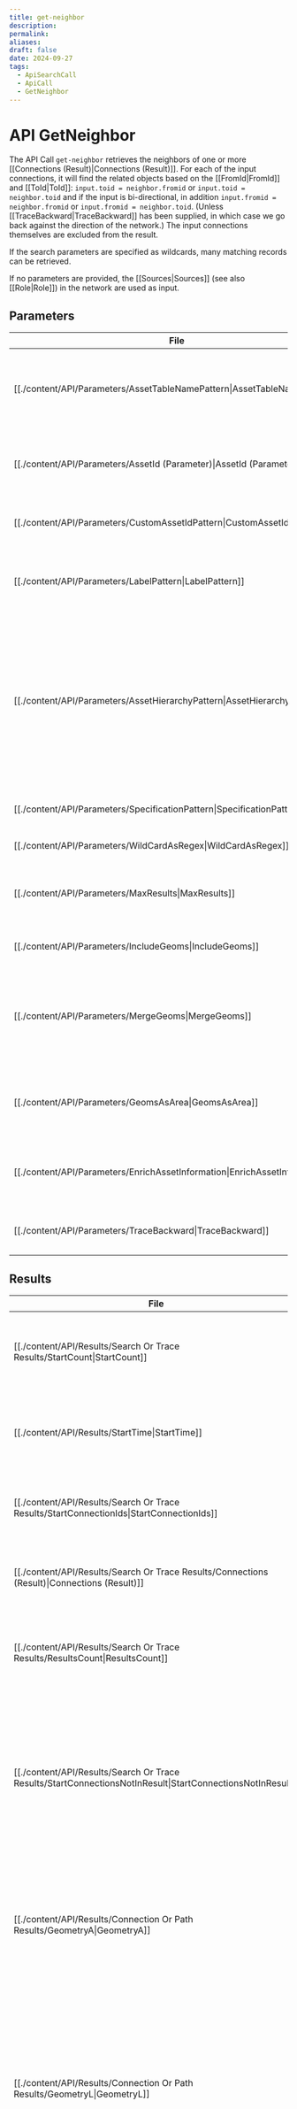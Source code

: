 ```yaml
---
title: get-neighbor
description: 
permalink: 
aliases: 
draft: false
date: 2024-09-27
tags:
  - ApiSearchCall
  - ApiCall
  - GetNeighbor
---
```

# API GetNeighbor

The API Call `get-neighbor` retrieves the neighbors of one or more [[Connections (Result)|Connections (Result)]].
For each of the input connections, it will find the related objects based on the [[FromId|FromId]] and [[ToId|ToId]]: `input.toid = neighbor.fromid` or `input.toid = neighbor.toid` and if the input is bi-directional, in addition `input.fromid = neighbor.fromid` or `input.fromid = neighbor.toid`. (Unless [[TraceBackward|TraceBackward]] has been supplied, in which case we go back against the direction of the network.)
The input connections themselves are excluded from the result.

If the search parameters are specified as wildcards, many matching records can be retrieved.

If no parameters are provided, the [[Sources|Sources]] (see also [[Role|Role]]) in the network are used as input.

## Parameters
| File                                                                         | type    | mand  | description                                                                                                                                                                                                                                                                                                                                                                                                                                                |
| ---------------------------------------------------------------------------- | ------- | ----- | ---------------------------------------------------------------------------------------------------------------------------------------------------------------------------------------------------------------------------------------------------------------------------------------------------------------------------------------------------------------------------------------------------------------------------------------------------------- |
| [[./content/API/Parameters/AssetTableNamePattern\|AssetTableNamePattern]]   | string  | false | Name of the asset table in the NetConConnection table. It may contain wild cards if you want to search more than one table. If this parameter is kept empty (no name and no pattern), it will change the interpretation of the [[AssetId|AssetId]] parameter.                                                                                                                                                                                                      |
| [[./content/API/Parameters/AssetId (Parameter)\|AssetId (Parameter)]]       | long    | false | The number that matches the AssetId of one or more of the NetConConnections exactly. If AssetTableNameWildCard is empty this parameter will be interpreted as ConnectionId.                                                                                                                                                                                                                                                                                |
| [[./content/API/Parameters/CustomAssetIdPattern\|CustomAssetIdPattern]]     | string  | false | The string that matches the CustomAssetId of one or more of the NetConConnections exactly or by [[wildcard|wildcard]] pattern.                                                                                                                                                                                                                                                                                                                                      |
| [[./content/API/Parameters/LabelPattern\|LabelPattern]]                     | string  | false | The string or pattern that matches the Label of the NetConConnection, if this was provided. For example: "circuitbreaker:1234" or "circuitbreaker*" or "123456789-*".                                                                                                                                                                                                                                                                                      |
| [[./content/API/Parameters/AssetHierarchyPattern\|AssetHierarchyPattern]]   | string  | false | Comma separated list of AssetHierarchy pairs. Every pair looks like 'name=value', e.g. "substation.id=3". The pairs can be in any order, e.g. "substation.id=3,installation.id=17" is the same as "installation.id=17,substation.id=3". For a match, only one of the items needs to match, so if you search for "installation.id=17, installation.id=21, installation.id=43' this will match the aforementioned List that also contains "substation.id=3". |
| [[./content/API/Parameters/SpecificationPattern\|SpecificationPattern]]     | string  | false | Comma separated list of that identifies the asset's specification information that must be matched. See also [[specification|specification]]. For example '789' or 'id=789' or 'material.id=789,core.id=3'. If enrichment has been applied, also things such as 'core_material=CU' can be used.                                                                                                                                                                          |
| [[./content/API/Parameters/WildCardAsRegex\|WildCardAsRegex]]               | boolean | false | Changes all pattern behavior for all [[Wildcard|Wildcard]] pattern parameters, for this API call only.                                                                                                                                                                                                                                                                                                                                                              |
| [[./content/API/Parameters/MaxResults\|MaxResults]]                         | integer | false | Maximum number of results you want to retrieve, 0 if you want to provide none.This can be used to avoid overflow in the receiving application if very large results are produced.                                                                                                                                                                                                                                                                          |
| [[./content/API/Parameters/IncludeGeoms\|IncludeGeoms]]                     | boolean | false | If false (default and faster), no geometries are returned. This is much faster.                                                                                                                                                                                                                                                                                                                                                                            |
| [[./content/API/Parameters/MergeGeoms\|MergeGeoms]]                         | boolean | false | If false (default) no additional geometries are retrieved. If true, one set of geometries is retrieved for all points in the result and one set for the lines (multi curve). This saves a lot of overhead in the result and can be convenient for highlighting in the receiving application.                                                                                                                                                               |
| [[./content/API/Parameters/GeomsAsArea\|GeomsAsArea]]                       | boolean | false | If false (default) no area geometry is returned. If true, one area geometry is returned (multi polygon) which is a buffer around all points and lines in a single geometry.                                                                                                                                                                                                                                                                                |
| [[./content/API/Parameters/EnrichAssetInformation\|EnrichAssetInformation]] | boolean | false | If true, then the assets in the trace results will be enriched with additional information about the asset, if so specificed in the [configuration](#asset-enrichment). The default is false (much faster).                                                                                                                                                                                                                                                |
| [[./content/API/Parameters/TraceBackward\|TraceBackward]]                   | boolean | false | Normally, the trace follows the direction of the network. For unidirectional connections, that means it goes from [[FromId|FromId]] to [[ToId|ToId]], and the trace retrieves only unidirectional neighbors leading 'to' are retrieved. If TraceBackwards is set to true, the opposite direction is followed, and only unidirectional neighbors leading from [[FromId|FromId]] are retrieved. Typically, you do not need to specify this parameter.                           |


## Results
| File                                                                                                        | type         | unique | description                                                                                                                                                                                                                                    |
| ----------------------------------------------------------------------------------------------------------- | ------------ | ------ | ---------------------------------------------------------------------------------------------------------------------------------------------------------------------------------------------------------------------------------------------- |
| [[./content/API/Results/Search Or Trace Results/StartCount\|StartCount]]                                   | int          | false  | Number of connections that have been retrieved by using the start parameters.                                                                                                                                                                  |
| [[./content/API/Results/StartTime\|StartTime]]                                                             | datetime     | false  | The moment that the process or computation was started. Universal date + time.                                                                                                                                                                 |
| [[./content/API/Results/Search Or Trace Results/StartConnectionIds\|StartConnectionIds]]                   | long[]       | false  | List of ConnectionIds that retrieved by using the start parameters.                                                                                                                                                                            |
| [[./content/API/Results/Search Or Trace Results/Connections (Result)\|Connections (Result)]]               | Connection[] | false  | List of connections as described below that are retrieved by the search.                                                                                                                                                                       |
| [[./content/API/Results/Search Or Trace Results/ResultsCount\|ResultsCount]]                               | int          | false  | Number of connections that have been retrieved by performing the search.                                                                                                                                                                       |
| [[./content/API/Results/Search Or Trace Results/StartConnectionsNotInResult\|StartConnectionsNotInResult]] | Connection[] | false  | List of connections or paths as described below that are not retrieved by the search or trace but do match the start conditions. Only provided if start criteria have been passed.                                                             |
| [[./content/API/Results/Connection Or Path Results/GeometryA\|GeometryA]]                                  | multipolygon | false  | Area geometry providing the buffered line and point geometries of the connection(s) of this asset or group of assets.                                                                                                                          |
| [[./content/API/Results/Connection Or Path Results/GeometryL\|GeometryL]]                                  | multicurve   | false  | Line or curve geometry providing the location of the connection(s) of this asset or group of assets. Note that each connection may have part of the total line geometry of an asset, e.g. when it is split because of topological interaction. |
| [[./content/API/Results/Connection Or Path Results/GeometryP\|GeometryP]]                                  | multipoint   | false  | Point geometry denoting the position(s) of the asset or group of assets for this connection.                                                                                                                                                   |
| [[./content/API/Results/Duration\|Duration]]                                                               | timespan     | false  | Specifices the time it took to perform the process or computation. Time span in seconds. Only available when completed.                                                                                                                        |
| [[./content/API/Results/Search Or Trace Results/Success\|Success]]                                         | boolean      | false  | True if any results have been retrieved.                                                                                                                                                                                                       |
| [[./content/API/Results/Progress State/Message\|Message]]                                                  | string       | false  | Last message provided as logging information for this result or state.                                                                                                                                                                         |


## Connections
| File                                                                                           | type       | unique | description                                                                                                                                                                                                                                                                                                                                                                                                                                                               |
| ---------------------------------------------------------------------------------------------- | ---------- | ------ | ------------------------------------------------------------------------------------------------------------------------------------------------------------------------------------------------------------------------------------------------------------------------------------------------------------------------------------------------------------------------------------------------------------------------------------------------------------------------- |
| [[./content/API/Results/Connection Or Path Results/Id\|Id]]                                   | long       | true   | Id for the NetCon connection as described in this document.                                                                                                                                                                                                                                                                                                                                                                                                               |
| [[./content/API/Results/Connection Or Path Results/FromId\|FromId]]                           | long       | false  | Id identifying the node departing from.                                                                                                                                                                                                                                                                                                                                                                                                                                   |
| [[./content/API/Results/Connection Or Path Results/ToId\|ToId]]                               | long       | false  | Id identifying the node going to.                                                                                                                                                                                                                                                                                                                                                                                                                                         |
| [[./content/API/Results/Connection Or Path Results/BiDirectional\|BiDirectional]]             | boolean    | false  | False if this connection goes only from FromId to ToId, true if it also returns back.                                                                                                                                                                                                                                                                                                                                                                                     |
| [[./content/API/Results/Connection Or Path Results/Barrier\|Barrier]]                         | int        | false  | Enumerator denoting the barring state of this connection. See [[NetCon Barrier Enumerator|NetCon Barrier Enumerator]].                                                                                                                                                                                                                                                                                                                                                                              |
| [[./content/API/Results/Connection Or Path Results/Role\|Role]]                               | integer    | false  | The role that this connection has in the commodity network. See [[NetCon Role Enumerator|NetCon Role Enumerator]].                                                                                                                                                                                                                                                                                                                                                                               |
| [[./content/API/Results/Connection Or Path Results/Flow\|Flow]]                               | string     | false  | 'DownStream' if the commodity flow from FromId towards ToId, 'Mazed' if the networks barriers are such that the flow can go both ways, 'NoFlow' if no connected path to a [[Sources\|Source]] exists, see also [[Role|Role]]. Note that you should never see 'UpStream' in API call results since this is just 'DownStream' with the from and to id swapped.                                                                                                                   |
| [[./content/API/Results/Connection Or Path Results/AssetTableName\|AssetTableName]]           | string     | false  | Name of the table where more information can be found on the asset that constitutes the connection.                                                                                                                                                                                                                                                                                                                                                                       |
| [[./content/API/Results/Connection Or Path Results/AssetId\|AssetId]]                         | long       | false  | Id of the asset in registration system.                                                                                                                                                                                                                                                                                                                                                                                                                                   |
| [[./content/API/Results/Connection Or Path Results/CustomAssetId\|CustomAssetId]]             | boolean    | false  | Company wide unique id of the asset.                                                                                                                                                                                                                                                                                                                                                                                                                                      |
| [[./content/API/Results/Connection Or Path Results/Cost\|Cost]]                               | double     | false  | Cost of using this connection in the trace.                                                                                                                                                                                                                                                                                                                                                                                                                               |
| [[./content/API/Results/Connection Or Path Results/Status\|Status]]                           | integer    | false  | Enumerator denoting the [[Life Cycle Status|Life Cycle Status]] of this connection. See also [[NetCon Status Enumerator|NetCon Status Enumerator]].                                                                                                                                                                                                                                                                                                                                                                  |
| [[./content/API/Results/Connection Or Path Results/Label\|Label]]                             | string     | false  | Tagging information to label important assets in the network. Typically these labels can be used to retrieve the downstream parts that are dependent on the labelled asset.                                                                                                                                                                                                                                                                                               |
| [[./content/API/Results/Connection Or Path Results/IsolatableSectionId\|IsolatableSectionId]] | long       | false  | Unique id of the [[Isolatable Section\|section]] that can be isolated as a single unit.                                                                                                                                                                                                                                                                                                                                                                                   |
| [[./content/API/Results/Connection Or Path Results/OperatedSectionId\|OperatedSectionId]]     | long       | false  | Unique id of the [[Operated Section\|section]] that currently is operated as a single unit.                                                                                                                                                                                                                                                                                                                                                                               |
| [[./content/API/Results/Connection Or Path Results/FeederSectionId\|FeederSectionId]]         | long       | false  | Unique id of the [[Feeder Section\|section]] that fed from an important barrier (e.g. a 'circuit breaker') that is directly behind a station or installation (or whatever upstream criteria has been specified in the definition).                                                                                                                                                                                                                                        |
| [[./content/API/Results/Connection Or Path Results/CustomSectionId\|CustomSectionId]]         | boolean    | false  | Unique id of the [[Custom Section\|custom defined section]]. The criteria of custom defined sections are specified in the [[Configuration|Configuration]].                                                                                                                                                                                                                                                                                                                              |
| [[./content/API/Results/Connection Or Path Results/AssetHierarchy\|AssetHierarchy]]           | string     | false  | List of name=value pairs that provide more information. The order of the pairs does not matter. The asset hierarchy can be used to identify or complete parts of the network in a single step and to link to structural information that is not part of the connectivity, but relevant for the network operation. If enrichment information has been configured, a whole range of additional [[asset hierarchy enrichment\|asset hierarchy attributes]] can be retrieved. |
| [[./content/API/Results/Connection Or Path Results/Specification\|Specification]]             | string     | false  | Spec of type information of the asset, that provides relevant characteristics of the asset. E.g. for an electric network this could be the core diameter and impedance, for a gas or water network the diameter and resistance, and for a telecom network the light characteristics. If enrichment information has been configured, a whole range of additional [[specification-enrichment\|specification attributes]] can be retrieved.                                  |
| [[./content/API/Results/Connection Or Path Results/CommoditySubnetwork\|CommoditySubnetwork]] | string     | false  | CommoditySubnetwork                                                                                                                                                                                                                                                                                                                                                                                                                                                       |
| [[./content/API/Results/Connection Or Path Results/CommodityFunction\|CommodityFunction]]     | boolean    | false  | Specifies the function or component of the subnetwork, e.g. the 400 (volt) or 'industrial water'.                                                                                                                                                                                                                                                                                                                                                                         |
| [[./content/API/Results/Connection Or Path Results/CommodityDetails\|CommodityDetails]]       | string     | false  | Specifies details of the commodity being transported, e.g. phase information, channels.                                                                                                                                                                                                                                                                                                                                                                                   |
| [[./content/API/Results/Connection Or Path Results/EdgeType\|EdgeType]]                       | integer    | false  | Enumerator denoting the asset this connection came from. '0' is from a node asset, '1' is from a link asset, '2' is an (inserted) terminal. See [[NetCon Edge Type Enumerator|NetCon Edge Type Enumerator]].                                                                                                                                                                                                                                                                                          |
| [[./content/API/Results/Connection Or Path Results/GeometryL\|GeometryL]]                     | multicurve | false  | Line or curve geometry providing the location of the connection(s) of this asset or group of assets. Note that each connection may have part of the total line geometry of an asset, e.g. when it is split because of topological interaction.                                                                                                                                                                                                                            |
| [[./content/API/Results/Connection Or Path Results/GeometryP\|GeometryP]]                     | multipoint | false  | Point geometry denoting the position(s) of the asset or group of assets for this connection.                                                                                                                                                                                                                                                                                                                                                                              |


  
For a more elaborate explanation see [[Network Ontology|Network Ontology]].

---
Example query to find the neighboring Assets' connections leading to or from an Asset with TableName = 'e_transformer_fp' and Id = 456:

    https://server.domain.local/api/v2/netcon/v1/trace-neighbor?AssetTableNameWildCard=e_transformer_fp&AssetId=456
